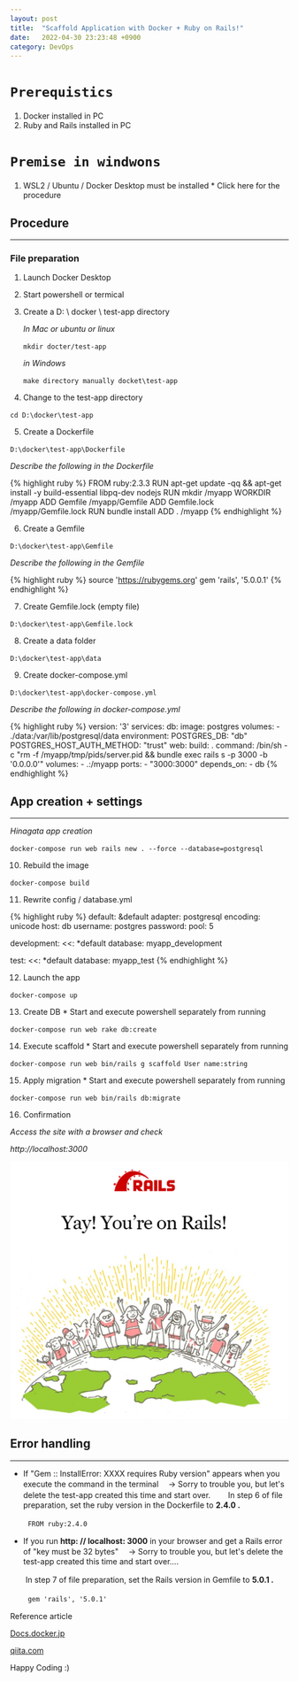 ```yaml
---
layout: post
title:  "Scaffold Application with Docker + Ruby on Rails!"
date:   2022-04-30 23:23:48 +0900
category: DevOps
---
```


# `Prerequistics`
1. Docker installed in PC
2. Ruby and Rails installed in PC

# `Premise in windwons`

1. WSL2 / Ubuntu / Docker Desktop must be installed * Click here for the procedure


## Procedure

***


### File preparation

1. Launch Docker Desktop

2. Start powershell or termical

3. Create a D: \ docker \ test-app directory

    *In Mac or ubuntu or linux*

    `mkdir docter/test-app` 

    *in Windows*

    `make directory manually docket\test-app`

4. Change to the test-app directory

 `cd D:\docker\test-app`

5. Create a Dockerfile

`D:\docker\test-app\Dockerfile`

*Describe the following in the Dockerfile*

{% highlight ruby %}
FROM ruby:2.3.3
RUN apt-get update -qq && apt-get install -y build-essential libpq-dev nodejs
RUN mkdir /myapp
WORKDIR /myapp
ADD Gemfile /myapp/Gemfile
ADD Gemfile.lock /myapp/Gemfile.lock
RUN bundle install
ADD . /myapp
{% endhighlight %}

6. Create a Gemfile

`D:\docker\test-app\Gemfile`

*Describe the following in the Gemfile*

{% highlight ruby %}
source 'https://rubygems.org'
gem 'rails', '5.0.0.1'
{% endhighlight %}

7. Create Gemfile.lock (empty file)

`D:\docker\test-app\Gemfile.lock`

8. Create a data folder

`D:\docker\test-app\data`

9. Create docker-compose.yml

`D:\docker\test-app\docker-compose.yml`

*Describe the following in docker-compose.yml*

{% highlight ruby %}
version: '3'
services:
  db:
    image: postgres
    volumes:
      - ./data:/var/lib/postgresql/data
    environment:
      POSTGRES_DB: "db"
      POSTGRES_HOST_AUTH_METHOD: "trust"
  web:
    build: .
    command: /bin/sh -c "rm -f /myapp/tmp/pids/server.pid && bundle exec rails s -p 3000 -b '0.0.0.0'"
    volumes:
      - .:/myapp
    ports:
      - "3000:3000"
    depends_on:
      - db
{% endhighlight %}

## App creation + settings

***

*Hinagata app creation*

`docker-compose run web rails new . --force --database=postgresql`

10. Rebuild the image

`docker-compose build`

11. Rewrite config / database.yml

{% highlight ruby %}
default: &default
  adapter: postgresql
  encoding: unicode
  host: db
  username: postgres
  password:
  pool: 5

development:
  <<: *default
  database: myapp_development

test:
  <<: *default
  database: myapp_test
{% endhighlight %}

12. Launch the app

`docker-compose up`

13. Create DB * Start and execute powershell separately from running

`docker-compose run web rake db:create`

14. Execute scaffold * Start and execute powershell separately from running

`docker-compose run web bin/rails g scaffold User name:string`

15. Apply migration * Start and execute powershell separately from running

`docker-compose run web bin/rails db:migrate`

16. Confirmation

*Access the site with a browser and check*

*http://localhost:3000*

![rails App](/assets/railsapp.png)

## Error handling
***


* If "Gem :: InstallError: XXXX requires Ruby version" appears when you execute the command in the terminal
　→ Sorry to trouble you, but let's delete the test-app created this time and start over.
　　In step 6 of file preparation, set the ruby ​​version in the Dockerfile to **2.4.0 .**

　 　`FROM ruby:2.4.0`

* If you run **http: // localhost: 3000** in your browser and get a Rails error of "key
must be 32 bytes" 　→ Sorry to trouble you, but let's delete the test-app created this time and start over....

　　In step 7 of file preparation, set the Rails version in Gemfile to **5.0.1 .**

　 　`gem 'rails', '5.0.1'`

Reference article

[Docs.docker.jp](https://docs.docker.jp/compose/rails.html)

[qiita.com](https://qiita.com/yokku21/items/a06347648d5dad5e587c)

Happy Coding :)
